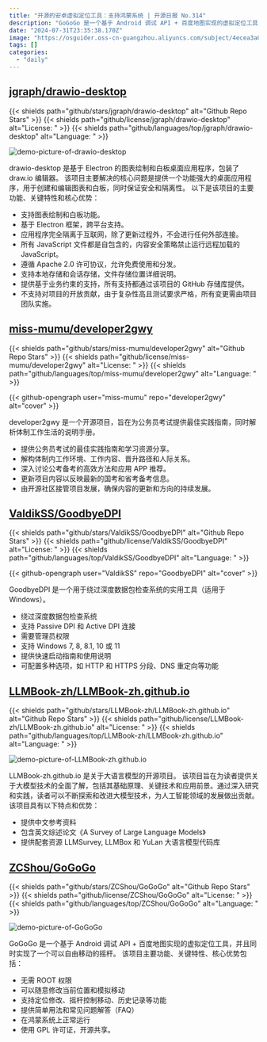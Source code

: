 ```yaml
---
title: "开源的安卓虚拟定位工具：支持鸿蒙系统 | 开源日报 No.314"
description: "GoGoGo 是一个基于 Android 调试 API + 百度地图实现的虚拟定位工具，并且同时实现了一个可以自由移动的摇杆。"
date: "2024-07-31T23:35:38.170Z"
image: "https://osguider.oss-cn-guangzhou.aliyuncs.com/subject/4ecea3a056f84db49737c45834318ce8.png"
tags: []
categories:
  - "daily"
---
```


## [jgraph/drawio-desktop](https://github.com/jgraph/drawio-desktop)

{{< shields path="github/stars/jgraph/drawio-desktop" alt="Github Repo Stars" >}} {{< shields path="github/license/jgraph/drawio-desktop" alt="License: " >}} {{< shields path="github/languages/top/jgraph/drawio-desktop" alt="Language: " >}}

![demo-picture-of-drawio-desktop](https://picgo-daily.oss-cn-guangzhou.aliyuncs.com/picgo-daily/2024/eca2803c85deaa196f70f215118ce0fa.png)

drawio-desktop 是基于 Electron 的图表绘制和白板桌面应用程序，包装了 draw.io 编辑器。
该项目主要解决的核心问题是提供一个功能强大的桌面应用程序，用于创建和编辑图表和白板，同时保证安全和隔离性。
以下是该项目的主要功能、关键特性和核心优势：

- 支持图表绘制和白板功能。
- 基于 Electron 框架，跨平台支持。
- 应用程序完全隔离于互联网，除了更新过程外，不会进行任何外部连接。
- 所有 JavaScript 文件都是自包含的，内容安全策略禁止运行远程加载的 JavaScript。
- 遵循 Apache 2.0 许可协议，允许免费使用和分发。
- 支持本地存储和会话存储，文件存储位置详细说明。
- 提供基于业务约束的支持，所有支持都通过该项目的 GitHub 存储库提供。
- 不支持对项目的开放贡献，由于复杂性高且测试要求严格，所有变更需由项目团队实施。
  
## [miss-mumu/developer2gwy](https://github.com/miss-mumu/developer2gwy)

{{< shields path="github/stars/miss-mumu/developer2gwy" alt="Github Repo Stars" >}} {{< shields path="github/license/miss-mumu/developer2gwy" alt="License: " >}} {{< shields path="github/languages/top/miss-mumu/developer2gwy" alt="Language: " >}}

{{< github-opengraph user="miss-mumu" repo="developer2gwy" alt="cover" >}}

developer2gwy 是一个开源项目，旨在为公务员考试提供最佳实践指南，同时解析体制工作生活的说明手册。

- 提供公务员考试的最佳实践指南和学习资源分享。
- 解构体制内工作环境、工作内容、晋升路径和人际关系。
- 深入讨论公考备考的高效方法和应用 APP 推荐。
- 更新项目内容以反映最新的国考和省考备考信息。
- 由开源社区接管项目发展，确保内容的更新和方向的持续发展。
  
## [ValdikSS/GoodbyeDPI](https://github.com/ValdikSS/GoodbyeDPI)

{{< shields path="github/stars/ValdikSS/GoodbyeDPI" alt="Github Repo Stars" >}} {{< shields path="github/license/ValdikSS/GoodbyeDPI" alt="License: " >}} {{< shields path="github/languages/top/ValdikSS/GoodbyeDPI" alt="Language: " >}}

{{< github-opengraph user="ValdikSS" repo="GoodbyeDPI" alt="cover" >}}

GoodbyeDPI 是一个用于绕过深度数据包检查系统的实用工具（适用于 Windows）。

- 绕过深度数据包检查系统
- 支持 Passive DPI 和 Active DPI 连接
- 需要管理员权限
- 支持 Windows 7, 8, 8.1, 10 或 11
- 提供快速启动指南和使用说明
- 可配置多种选项，如 HTTP 和 HTTPS 分段、DNS 重定向等功能
  
## [LLMBook-zh/LLMBook-zh.github.io](https://github.com/LLMBook-zh/LLMBook-zh.github.io)

{{< shields path="github/stars/LLMBook-zh/LLMBook-zh.github.io" alt="Github Repo Stars" >}} {{< shields path="github/license/LLMBook-zh/LLMBook-zh.github.io" alt="License: " >}} {{< shields path="github/languages/top/LLMBook-zh/LLMBook-zh.github.io" alt="Language: " >}}

![demo-picture-of-LLMBook-zh.github.io](https://static.osguider.com/subject/github/LLMBook-zh/LLMBook-zh.github.io/f3a7e0ae22e5b5622d523ad4ceb55d31.jpg)

LLMBook-zh.github.io 是关于大语言模型的开源项目。
该项目旨在为读者提供关于大模型技术的全面了解，包括其基础原理、关键技术和应用前景。通过深入研究和实践，读者可以不断探索和改进大模型技术，为人工智能领域的发展做出贡献。
该项目具有以下特点和优势：

- 提供中文参考资料
- 包含英文综述论文《A Survey of Large Language Models》
- 提供配套资源 LLMSurvey, LLMBox 和 YuLan 大语言模型代码库
  
## [ZCShou/GoGoGo](https://github.com/ZCShou/GoGoGo)

{{< shields path="github/stars/ZCShou/GoGoGo" alt="Github Repo Stars" >}} {{< shields path="github/license/ZCShou/GoGoGo" alt="License: " >}} {{< shields path="github/languages/top/ZCShou/GoGoGo" alt="Language: " >}}

![demo-picture-of-GoGoGo](https://static.osguider.com/subject/github/ZCShou/GoGoGo/7683f7087231d23a9fdb8f03f7166ba2.jpg)

GoGoGo 是一个基于 Android 调试 API + 百度地图实现的虚拟定位工具，并且同时实现了一个可以自由移动的摇杆。
该项目主要功能、关键特性、核心优势包括：

- 无需 ROOT 权限
- 可以随意修改当前位置和模拟移动
- 支持定位修改、摇杆控制移动、历史记录等功能
- 提供简单用法和常见问题解答（FAQ）
- 在鸿蒙系统上正常运行
- 使用 GPL 许可证，开源共享。
  

